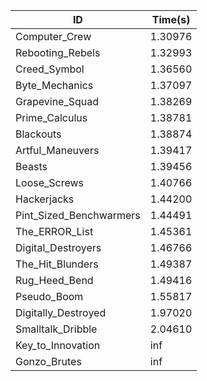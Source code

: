 |ID|Time(s)|
|-|-|
|Computer_Crew|1.30976|
|Rebooting_Rebels|1.32993|
|Creed_Symbol|1.36560|
|Byte_Mechanics|1.37097|
|Grapevine_Squad|1.38269|
|Prime_Calculus|1.38781|
|Blackouts|1.38874|
|Artful_Maneuvers|1.39417|
|Beasts|1.39456|
|Loose_Screws|1.40766|
|Hackerjacks|1.44200|
|Pint_Sized_Benchwarmers|1.44491|
|The_ERROR_List|1.45361|
|Digital_Destroyers|1.46766|
|The_Hit_Blunders|1.49387|
|Rug_Heed_Bend|1.49416|
|Pseudo_Boom|1.55817|
|Digitally_Destroyed|1.97020|
|Smalltalk_Dribble|2.04610|
|Key_to_Innovation|inf|
|Gonzo_Brutes|inf|
